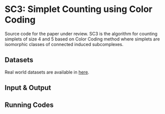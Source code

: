 # SC3: Simplet Counting using Color Coding

Source code for the paper under review.
SC3 is the algorithm for counting simplets of size 4 and 5 based on Color Coding method where simplets are isomorphic classes of connected induced subcomplexes.



## Datasets
Real world datasets are available in [here](https://www.cs.cornell.edu/~arb/data/).

## Input & Output


## Running Codes

